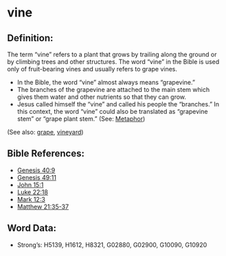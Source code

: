 # vine

## Definition:

The term “vine” refers to a plant that grows by trailing along the ground or by climbing trees and other structures. The word “vine” in the Bible is used only of fruit-bearing vines and usually refers to grape vines.

* In the Bible, the word “vine” almost always means “grapevine.”
* The branches of the grapevine are attached to the main stem which gives them water and other nutrients so that they can grow.
* Jesus called himself the “vine” and called his people the “branches.” In this context, the word “vine” could also be translated as “grapevine stem” or “grape plant stem.” (See: [Metaphor](rc://en/ta/man/translate/figs-metaphor))

(See also: [grape](../other/grape.md), [vineyard](../other/vineyard.md))

## Bible References:

* [Genesis 40:9](rc://en/tn/help/gen/40/09)
* [Genesis 49:11](rc://en/tn/help/gen/49/11)
* [John 15:1](rc://en/tn/help/jhn/15/01)
* [Luke 22:18](rc://en/tn/help/luk/22/18)
* [Mark 12:3](rc://en/tn/help/mrk/12/03)
* [Matthew 21:35-37](rc://en/tn/help/mat/21/35)

## Word Data:

* Strong’s: H5139, H1612, H8321, G02880, G02900, G10090, G10920
